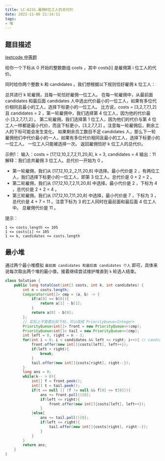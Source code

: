 ```yaml
---
title: LC-6231.雇佣K位工人的总代价
date: 2022-11-06 21:14:11
tags:
- 堆
---
```


## 题目描述
[leetcode 中等题](https://leetcode.cn/problems/total-cost-to-hire-k-workers/)

给你一个下标从 0 开始的整数数组 costs ，其中 costs[i] 是雇佣第 i 位工人的代价。

同时给你两个整数 k 和 candidates 。我们想根据以下规则恰好雇佣 k 位工人：

总共进行 k 轮雇佣，且每一轮恰好雇佣一位工人。
在每一轮雇佣中，从最前面 candidates 和最后面 candidates 人中选出代价最小的一位工人，如果有多位代价相同且最小的工人，选择下标更小的一位工人。
比方说，costs = [3,2,7,7,1,2] 且 candidates = 2 ，第一轮雇佣中，我们选择第 4 位工人，因为他的代价最小 [3,2,7,7,1,2] 。
第二轮雇佣，我们选择第 1 位工人，因为他们的代价与第 4 位工人一样都是最小代价，而且下标更小，[3,2,7,7,2] 。注意每一轮雇佣后，剩余工人的下标可能会发生变化。
如果剩余员工数目不足 candidates 人，那么下一轮雇佣他们中代价最小的一人，如果有多位代价相同且最小的工人，选择下标更小的一位工人。
一位工人只能被选择一次。
返回雇佣恰好 k 位工人的总代价。

示例1：
输入：costs = [17,12,10,2,7,2,11,20,8], k = 3, candidates = 4
输出：11
解释：我们总共雇佣 3 位工人。总代价一开始为 0 。
- 第一轮雇佣，我们从 [17,12,10,2,\,2,11,20,8] 中选择。最小代价是 2 ，有两位工人，我们选择下标更小的一位工人，即第 3 位工人。总代价是 0 + 2 = 2 。
- 第二轮雇佣，我们从 [17,12,10,7,2,11,20,8] 中选择。最小代价是 2 ，下标为 4 ，总代价是 2 + 2 = 4 。
- 第三轮雇佣，我们从 [17,12,10,7,11,20,8] 中选择，最小代价是 7 ，下标为 3 ，总代价是 4 + 7 = 11 。注意下标为 3 的工人同时在最前面和最后面 4 位工人中。
总雇佣代价是 11 。

提示：
```
1 <= costs.length <= 105
1 <= costs[i] <= 105
1 <= k, candidates <= costs.length
```

## 最小堆
通过两个最小堆模拟 `最前面 candidates 和最后面 candidates 个人` 即可，具体来说每次取出两个堆的最小值，接着继续尝试维护堆直到 `k` 轮选人结束。
```Java
class Solution {
    public long totalCost(int[] costs, int k, int candidates) {
        int n = costs.length;
        Comparator<int[]> cmp = (a, b) -> {
            if(a[0] == b[0]){
                return a[1] - b[1];
            }
            return a[0] - b[0];
        };
        // 实际上不需要比较下标，可以改成 PriorityQueue<Integer>
        PriorityQueue<int[]> front = new PriorityQueue<>(cmp); 
        PriorityQueue<int[]> tail = new PriorityQueue<>(cmp);
        int left = 0, right = n - 1;
        for(int i = 0; i < candidates && left <= right; i++){ // candidates 个人
            front.offer(new int[]{costs[left], left++});
            if(left > right){
                break;
            }
            tail.offer(new int[]{costs[right], right--});
        }
        long ans = 0;
        while(k-- > 0){
            int[] f = front.peek();
            int[] t = tail.peek();
            if(t == null || (f != null && f[0] <= t[0])){
                ans += front.poll()[0];
                if(left <= right){
                    front.offer(new int[]{costs[left], left++});
                }
            }else{
                ans += tail.poll()[0];
                if(left <= right){
                    tail.offer(new int[]{costs[right], right--});
                }
            }
        }
        return ans;
    }
}
```